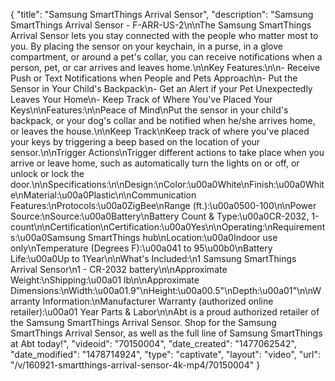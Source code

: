 {
    "title": "Samsung SmartThings Arrival Sensor",
    "description": "Samsung SmartThings Arrival Sensor - F-ARR-US-2\n\nThe Samsung SmartThings Arrival Sensor lets you stay connected with the people who matter most to you. By placing the sensor on your keychain, in a purse, in a glove compartment, or around a pet's collar, you can receive notifications when a person, pet, or car arrives and leaves home.\n\nKey Features:\n\n- Receive Push or Text Notifications when People and Pets Approach\n- Put the Sensor in Your Child's Backpack\n- Get an Alert if your Pet Unexpectedly Leaves Your Home\n- Keep Track of Where You've Placed Your Keys\n\nFeatures:\n\nPeace of Mind\nPut the sensor in your child's backpack, or your dog's collar and be notified when he\/she arrives home, or leaves the house.\n\nKeep Track\nKeep track of where you've placed your keys by triggering a beep based on the location of your sensor.\n\nTrigger Actions\nTrigger different actions to take place when you arrive or leave home, such as automatically turn the lights on or off, or unlock or lock the door.\n\nSpecifications:\n\nDesign:\nColor:\u00a0White\nFinish:\u00a0White\nMaterial:\u00a0Plastic\n\nCommunication Features:\nProtocols:\u00a0ZigBee\nRange (ft.):\u00a0500-100\n\nPower Source:\nSource:\u00a0Battery\nBattery Count & Type:\u00a0CR-2032, 1-count\n\nCertification\nCertification:\u00a0Yes\n\nOperating:\nRequirements:\u00a0Samsung SmartThings hub\nLocation:\u00a0Indoor use only\nTemperature (Degrees F):\u00a041 to 95\u00b0\nBattery Life:\u00a0Up to 1Year\n\nWhat's Included:\n1 Samsung SmartThings Arrival Sensor\n1 - CR-2032 battery\n\nApproximate Weight:\nShipping:\u00a01 lb\n\nApproximate Dimensions:\nWidth:\u00a01.9\"\nHeight:\u00a00.5\"\nDepth:\u00a01\"\n\nWarranty Information:\nManufacturer Warranty (authorized online retailer):\u00a01 Year Parts & Labor\n\nAbt is a proud authorized retailer of the Samsung SmartThings Arrival Sensor. Shop for the Samsung SmartThings Arrival Sensor, as well as the full line of Samsung SmartThings at Abt today!",
    "videoid": "70150004",
    "date_created": "1477062542",
    "date_modified": "1478714924",
    "type": "captivate",
    "layout": "video",
    "url": "\/v\/160921-smartthings-arrival-sensor-4k-mp4\/70150004"
}